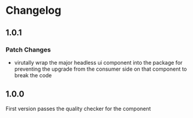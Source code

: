 # Changelog

## 1.0.1

### Patch Changes

- virutally wrap the major headless ui component into the package for preventing the upgrade from the consumer side on that component to break the code

## 1.0.0

First version passes the quality checker for the component
